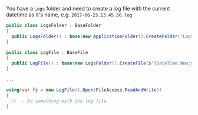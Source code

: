 You have a `Logs` folder and need to create a log file with the current datetime as it's name, e.g. `2017-06-23.13.45.56.log`
```cs
public class LogsFolder : BaseFolder
{
  public LogsFolder() : base(new ApplicationFolder().CreateFolder("Logs", CreationCollisionOption.OpenIfExists)) { }
}

public class LogFile : BaseFile
{
  public LogFile() : base(new LogsFolder().CreateFile($"{DateTime.Now:yyyy-MM-dd_HH.mm.ss}.log", CreationCollisionOption.OpenIfExists)) { }
}

...

using(var fs = new LogFile().Open(FileAccess.ReadAndWrite))
{
  // -- Do something with the log file
}
```
